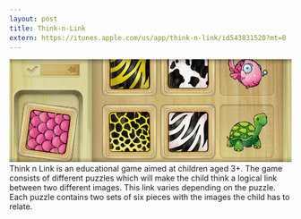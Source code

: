 ```yaml
---
layout: post
title: Think-n-Link
extern: https://itunes.apple.com/us/app/think-n-link/id543831520?mt=8
---
```

<img src="/images/fulls/thinknlink.jpg" class="fit image">
Think n Link is an educational game aimed at children aged 3+. The game consists of different puzzles which will make the child think a logical link between two different images. This link varies depending on the puzzle. Each puzzle contains two sets of six pieces with the images the child has to relate. 
